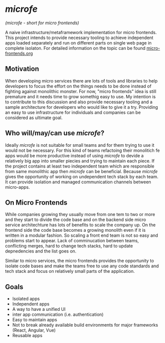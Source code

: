 # *microfe*
*(microfe - short for micro frontends)*

A naive infrastructure/metaframework implementation for micro frontends. This project intends to provide necessary tooling to achieve independent apps loaded separately and run on different parts on single web page in complete isolaton.
For detailed information on the topic can be found [micro-frontends.org](https://micro-frontends.org/)
## Motivation
When developing micro services there are lots of tools and libraries to help developers to focus the effort on the things needs to be done instead of fighting against monolithic monster. For now, "micro frontends" idea is still premature and it needs time to grow somethig easy to use. My intention is to contribute to this discussion and also provide necessary tooling and a sample architecture for developers who would like to give it a try. Providing an easy to use infrastructure for individuals and companies can be considered as ultimate goal.
## Who will/may/can use *microfe*?
Ideally *microfe* is not suitable for small teams and for them trying to use it would not be necessary. For this kind of teams refactoing their monolitich fe apps would be more productive instead of using *microfe* to devide a relatively big app into smaller piecies and trying to maintain each piece. If the project contains at least two independent team which are responsible from same monolithic app then *microfe* can be beneficial. Because *microfe* gives the opportunity of working on undependent tech stack by each team. It can provide isolation and managed communication channels between micro-apps.
## On Micro Frontends
While companies growing they usually move from one tem to two or more and they start to divide the code base and on the backend side micro service architechture has lots of benefits to scale the company up. On the frontend side the code base becomes a growing monolith even if it is written in a modular fashion. So scaling a front end team is not so easy and problems start to appear. Lack of comminucation between teams, conflicting merges, hard to change tech stacks, hard to update depnedencies and the list goes on.

Similar to micro services, the micro frontends provides the opportunity to isolate code bases and make the teams free to use any code standards and tech stack and focus on relatively small parts of the application.
## Goals
* Isolated apps
* Independent apps
* A way to have a unified UI
* inter app communication (i.e. authentication)
* Easy to maintain apps
* Not to break already available build environments for major frameworks (React, Angular, Vue)
* Reusable apps